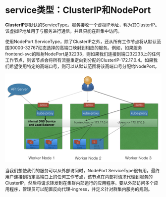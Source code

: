 # service类型：ClusterIP和NodePort

**ClusterIP**是默认的ServiceType。服务接收一个虚拟IP地址，称为其ClusterIP。该虚拟IP地址用于与服务进行通信，并且只能在群集中访问。

使用NodePort ServiceType，除了ClusterIP之外，还从所有工作节点将从默认范围30000-32767动态选择的高端口映射到相应的服务。例如，如果服务frontend-svc的映射NodePort是32233，则如果我们连接到端口32233上的任何工作节点，则该节点会将所有流量重定向到分配的ClusterIP-172.17.0.4。如果我们希望使用特定的高端口号，则可以从默认范围将该高端口号分配给NodePort。

![NodePort](../../.gitbook/assets/image%20%2818%29.png)

当我们想使我们的服务可以从外部访问时，NodePort ServiceType很有用。最终用户连接到指定高端口上的任何工作节点，该节点在内部将请求代理到服务的ClusterIP，然后将请求转发到在集群内部运行的应用程序。要从外部访问多个应用程序，管理员可以配置反向代理-ingress，并定义针对群集内服务的规则。


